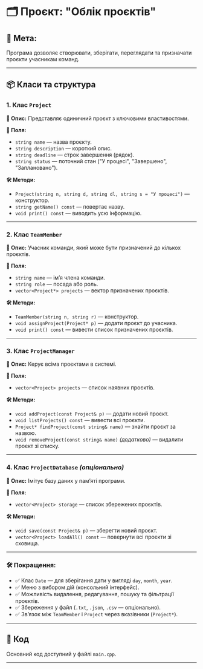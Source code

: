 # 🗂 Проєкт: "Облік проєктів"

## 🎯 Мета:
Програма дозволяє створювати, зберігати, переглядати та призначати проєкти учасникам команд.

---

## 📦 Класи та структура

### 1. Клас `Project`
**🧩 Опис:**
Представляє одиничний проєкт з ключовими властивостями.

**📌 Поля:**
- `string name` — назва проєкту.
- `string description` — короткий опис.
- `string deadline` — строк завершення (рядок).
- `string status` — поточний стан ("У процесі", "Завершено", "Заплановано").

**🛠 Методи:**
- `Project(string n, string d, string dl, string s = "У процесі")` — конструктор.
- `string getName() const` — повертає назву.
- `void print() const` — виводить усю інформацію.

---

### 2. Клас `TeamMember`
**🧩 Опис:**
Учасник команди, який може бути призначений до кількох проєктів.

**📌 Поля:**
- `string name` — ім’я члена команди.
- `string role` — посада або роль.
- `vector<Project*> projects` — вектор призначених проєктів.

**🛠 Методи:**
- `TeamMember(string n, string r)` — конструктор.
- `void assignProject(Project* p)` — додати проєкт до учасника.
- `void print() const` — вивести список призначених проєктів.

---

### 3. Клас `ProjectManager`
**🧩 Опис:**
Керує всіма проєктами в системі.

**📌 Поля:**
- `vector<Project> projects` — список наявних проєктів.

**🛠 Методи:**
- `void addProject(const Project& p)` — додати новий проєкт.
- `void listProjects() const` — вивести всі проєкти.
- `Project* findProject(const string& name)` — знайти проєкт за назвою.
- `void removeProject(const string& name)` *(додатково)* — видалити проєкт зі списку.

---

### 4. Клас `ProjectDatabase` *(опціонально)*

**🧩 Опис:**
Імітує базу даних у пам’яті програми.

**📌 Поля:**
- `vector<Project> storage` — список збережених проєктів.

**🛠 Методи:**
- `void save(const Project& p)` — зберегти новий проєкт.
- `vector<Project> loadAll() const` — повернути всі проєкти зі сховища.

---

### 🛠 Покращення:

- ✅ Клас `Date` — для зберігання дати у вигляді `day`, `month`, `year`.
- ✅ Меню з вибором дій (консольний інтерфейс).
- ✅ Можливість видалення, редагування, пошуку та фільтрації проєктів.
- ✅ Збереження у файл (`.txt`, `.json`, `.csv` — опціонально).
- ✅ Зв’язок між `TeamMember` і `Project` через вказівники (`Project*`).

---

## 📄 Код
Основний код доступний у файлі `main.cpp`.

---

